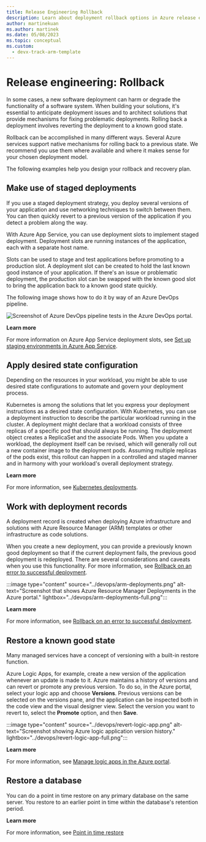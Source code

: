 ```yaml
---
title: Release Engineering Rollback
description: Learn about deployment rollback options in Azure release engineering by using examples from Azure App Service, Azure Kubernetes Service (AKS), and Azure Resource Manager.
author: martinekuan
ms.author: martinek
ms.date: 05/08/2023
ms.topic: conceptual
ms.custom:
  - devx-track-arm-template
---
```


# Release engineering: Rollback

In some cases, a new software deployment can harm or degrade the functionality of a software system. When building your solutions, it's essential to anticipate deployment issues and to architect solutions that provide mechanisms for fixing problematic deployments. Rolling back a deployment involves reverting the deployment to a known good state.

Rollback can be accomplished in many different ways. Several Azure services support native mechanisms for rolling back to a previous state. We recommend you use them where available and where it makes sense for your chosen deployment model.

The following examples help you design your rollback and recovery plan.

## Make use of staged deployments

If you use a staged deployment strategy, you deploy several versions of your application and use networking techniques to switch between them. You can then quickly revert to a previous version of the application if you detect a problem along the way.

With Azure App Service, you can use deployment slots to implement staged deployment. Deployment slots are running instances of the application, each with a separate host name.

Slots can be used to stage and test applications before promoting to a production slot. A deployment slot can be created to hold the last known good instance of your application. If there's an issue or problematic deployment, the production slot can be swapped with the known good slot to bring the application back to a known good state quickly.

The following image shows how to do it by way of an Azure DevOps pipeline.

![Screenshot of Azure DevOps pipeline tests in the Azure DevOps portal.](../devops/app-service-slots.png)

**Learn more**

For more information on Azure App Service deployment slots, see [Set up staging environments in Azure App Service](/azure/app-service/deploy-staging-slots).

## Apply desired state configuration

Depending on the resources in your workload, you might be able to use desired state configurations to automate and govern your deployment process.

Kubernetes is among the solutions that let you express your deployment instructions as a desired state configuration. With Kubernetes, you can use a deployment instruction to describe the particular workload running in the cluster. A deployment might declare that a workload consists of three replicas of a specific pod that should always be running. The deployment object creates a ReplicaSet and the associate Pods. When you update a workload, the deployment itself can be revised, which will generally roll out a new container image to the deployment pods.
Assuming multiple replicas of the pods exist, this rollout can happen in a controlled and staged manner and in harmony with your workload's overall deployment strategy.

**Learn more**

For more information, see [Kubernetes deployments](https://kubernetes.io/docs/concepts/workloads/controllers/deployment/).

## Work with deployment records

A deployment record is created when deploying Azure infrastructure and solutions with Azure Resource Manager (ARM) templates or other infrastructure as code solutions.

When you create a new deployment, you can provide a previously known good deployment so that if the current deployment fails, the previous good deployment is redeployed. There are several considerations and caveats when you use this functionality. For more information, see [Rollback on an error to successful deployment](/azure/azure-resource-manager/templates/rollback-on-error).

:::image type="content" source="../devops/arm-deployments.png" alt-text="Screenshot that shows Azure Resource Manager Deployments in the Azure portal." lightbox="../devops/arm-deployments-full.png":::

**Learn more**

For more information, see [Rollback on an error to successful deployment](/azure/azure-resource-manager/templates/rollback-on-error).

## Restore a known good state

Many managed services have a concept of versioning with a built-in restore function.

Azure Logic Apps, for example, create a new version of the application whenever an update is made to it. Azure maintains a history of versions and can revert or promote any previous version. To do so, in the Azure portal, select your logic app and choose **Versions**. Previous versions can be selected on the versions pane, and the application can be inspected both in the code view and the visual designer view. Select the version you want to revert to, select the **Promote** option, and then **Save**.

:::image type="content" source="../devops/revert-logic-app.png" alt-text="Screenshot showing Azure logic application version history." lightbox="../devops/revert-logic-app-full.png":::

**Learn more**

For more information, see [Manage logic apps in the Azure portal](/azure/logic-apps/manage-logic-apps-with-azure-portal).

## Restore a database

You can do a point in time restore on any primary database on the same server. You restore to an earlier point in time within the database's retention period.

**Learn more**

For more information, see [Point in time restore](/azure/azure-sql/database/recovery-using-backups#point-in-time-restore)
